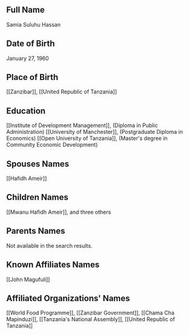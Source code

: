 
## Full Name
Samia Suluhu Hassan

## Date of Birth
January 27, 1960

## Place of Birth
[[Zanzibar]], [[United Republic of Tanzania]]

## Education
[[Institute of Development Management]], (Diploma in Public Administration)
[[University of Manchester]], (Postgraduate Diploma in Economics)
[[Open University of Tanzania]], (Master's degree in Community Economic Development)

## Spouses Names
[[Hafidh Ameir]]

## Children Names
[[Mwanu Hafidh Ameir]], and three others

## Parents Names
Not available in the search results.

## Known Affiliates Names
[[John Magufuli]]

## Affiliated Organizations' Names
[[World Food Programme]], [[Zanzibar Government]], [[Chama Cha Mapinduzi]], [[Tanzania's National Assembly]], [[United Republic of Tanzania]]